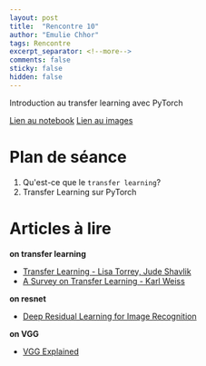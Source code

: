 ```yaml
---
layout: post
title:  "Rencontre 10"
author: "Emulie Chhor"
tags: Rencontre
excerpt_separator: <!--more-->
comments: false
sticky: false
hidden: false
---
```


Introduction au transfer learning avec PyTorch
<!--more-->

[Lien au notebook](https://github.com/yukikongju/Data-Science-Machine-Learning-Ressources/blob/master/tutorials/DeepLearningTorch/transfer_learning.ipynb)
[Lien au images](https://download.pytorch.org/tutorial/hymenoptera_data.zip)

# Plan de séance

1. Qu'est-ce que le `transfer learning`?
2. Transfer Learning sur PyTorch

# Articles à lire

**on transfer learning**

- [Transfer Learning - Lisa Torrey, Jude Shavlik](https://citeseerx.ist.psu.edu/viewdoc/download?doi=10.1.1.146.1515&rep=rep1&type=pdf)
- [A Survey on Transfer Learning - Karl Weiss](https://www.researchgate.net/publication/303600638_A_survey_of_transfer_learning)

**on resnet**

- [Deep Residual Learning for Image Recognition](https://www.cv-foundation.org/openaccess/content_cvpr_2016/papers/He_Deep_Residual_Learning_CVPR_2016_paper.pdf)

**on VGG**

- [VGG Explained](https://paperswithcode.com/method/vgg)

